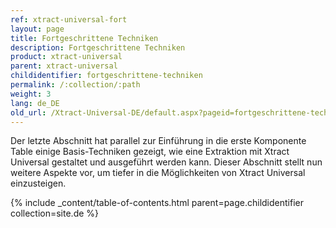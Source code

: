 ```yaml
---
ref: xtract-universal-fort
layout: page
title: Fortgeschrittene Techniken
description: Fortgeschrittene Techniken
product: xtract-universal
parent: xtract-universal
childidentifier: fortgeschrittene-techniken
permalink: /:collection/:path
weight: 3
lang: de_DE
old_url: /Xtract-Universal-DE/default.aspx?pageid=fortgeschrittene-techniken
---
```


Der letzte Abschnitt hat parallel zur Einführung in die erste Komponente Table einige Basis-Techniken gezeigt, wie eine Extraktion mit Xtract Universal gestaltet und ausgeführt werden kann. Dieser Abschnitt stellt nun weitere Aspekte vor, um tiefer in die Möglichkeiten von Xtract Universal einzusteigen.

{% include _content/table-of-contents.html parent=page.childidentifier collection=site.de %}